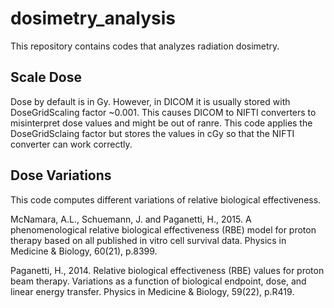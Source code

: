 # dosimetry_analysis
This repository contains codes that analyzes radiation dosimetry.

## Scale Dose
Dose by default is in Gy. However, in DICOM it is usually stored with DoseGridScaling factor ~0.001.
This causes DICOM to NIFTI converters to misinterpret dose values and might be out of ranre.
This code applies the DoseGridSclaing factor but stores the values in cGy so that the NIFTI converter can work correctly.

## Dose Variations
This code computes different variations of relative biological effectiveness.

McNamara, A.L., Schuemann, J. and Paganetti, H., 2015. A phenomenological relative biological effectiveness (RBE) model for proton therapy based on all published in vitro cell survival data. Physics in Medicine & Biology, 60(21), p.8399.

Paganetti, H., 2014. Relative biological effectiveness (RBE) values for proton beam therapy. Variations as a function of biological endpoint, dose, and linear energy transfer. Physics in Medicine & Biology, 59(22), p.R419.
